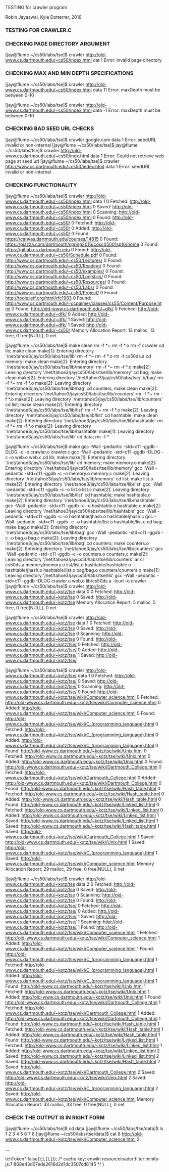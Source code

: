 TESTING for crawler program

Robin Jayaswal, Kyle Dotterrer, 2016

### TESTING FOR CRAWLER.C

### CHECKING PAGE DIRECTORY ARGUMENT
[jay@flume ~/cs50/labs/tse]$ crawler http://old-www.cs.dartmouth.edu/~cs50/index.html dat 1
Error: invalid page directory

### CHECKING MAX AND MIN DEPTH SPECIFICATIONS
[jay@flume ~/cs50/labs/tse]$ crawler http://old-www.cs.dartmouth.edu/~cs50/index.html data 11
Error: maxDepth must be between 0-10

[jay@flume ~/cs50/labs/tse]$ crawler http://old-www.cs.dartmouth.edu/~cs50/index.html data -1
Error: maxDepth must be between 0-10

### CHECKING BAD SEED URL CHECKS
[jay@flume ~/cs50/labs/tse]$ crawler google.com data 1
Error: seedURL invalid or non-internal
[jay@flume ~/cs50/labs/tse]$ 
jay@flume ~/cs50/labs/tse]$ crawler http://old-www.cs.dartmouth.edu/~cs50/indx.html data 1
Error: Could not retrieve web page at seed url
[jay@flume ~/cs50/labs/tse]$ crawler http://www.cs.dartmouth.edu/~cs50/index.html data 1
Error: seedURL invalid or non-internal


### CHECKING FUNCTIONALITY
[jay@flume ~/cs50/labs/tse]$ crawler http://old-www.cs.dartmouth.edu/~cs50/index.html data 1
 0   Fetched: http://old-www.cs.dartmouth.edu/~cs50/index.html
 0     Saved: http://old-www.cs.dartmouth.edu/~cs50/index.html
 0  Scanning: http://old-www.cs.dartmouth.edu/~cs50/index.html
 0     Found: http://old-www.cs.dartmouth.edu/~cs50/
 0   Fetched: http://old-www.cs.dartmouth.edu/~cs50/
 0     Added: http://old-www.cs.dartmouth.edu/~cs50/
 0     Found: https://canvas.dartmouth.edu/courses/14815
 0     Found: https://piazza.com/dartmouth/spring2016/cosc05001sp16/home
 0     Found: https://gitlab.cs.dartmouth.edu
 0     Found: http://old-www.cs.dartmouth.edu/~cs50/Schedule.pdf
 0     Found: http://www.cs.dartmouth.edu/~cs50/Lectures/
 0     Found: http://www.cs.dartmouth.edu/~cs50/Reading/
 0     Found: http://www.cs.dartmouth.edu/~cs50/examples/
 0     Found: http://www.cs.dartmouth.edu/~cs50/Logistics/
 0     Found: http://www.cs.dartmouth.edu/~cs50/Resources/
 0     Found: http://www.cs.dartmouth.edu/~cs50/Labs/
 0     Found: http://www.cs.dartmouth.edu/~cs50/Project/
 0     Found: http://tools.ietf.org/html/rfc1983
 0     Found: http://www.cs.dartmouth.edu/~ccpalmer/classes/cs55/Content/Purpose.html
 0     Found: http://old-www.cs.dartmouth.edu/~dfk/
 0   Fetched: http://old-www.cs.dartmouth.edu/~dfk/
 0     Added: http://old-www.cs.dartmouth.edu/~dfk/
 1      Saved: http://old-www.cs.dartmouth.edu/~dfk/
 1      Saved: http://old-www.cs.dartmouth.edu/~cs50/
Memory Allocation Report: 13 malloc, 13 free, 0 free(NULL), 0 net


[jay@flume ~/cs50/labs/tse]$ make clean
rm -f *~
rm -f *.o
rm -f crawler
cd lib; make clean
make[1]: Entering directory '/net/tahoe3/jay/cs50/labs/tse/lib'
rm -f *~
rm -f *.o
rm -f cs50ds.a
cd memory; make clean
make[2]: Entering directory '/net/tahoe3/jay/cs50/labs/tse/lib/memory'
rm -f *~
rm -f *.o
make[2]: Leaving directory '/net/tahoe3/jay/cs50/labs/tse/lib/memory'
cd bag; make clean
make[2]: Entering directory '/net/tahoe3/jay/cs50/labs/tse/lib/bag'
rm -f *~
rm -f *.o
make[2]: Leaving directory '/net/tahoe3/jay/cs50/labs/tse/lib/bag'
cd counters; make clean
make[2]: Entering directory '/net/tahoe3/jay/cs50/labs/tse/lib/counters'
rm -f *~
rm -f *.o
make[2]: Leaving directory '/net/tahoe3/jay/cs50/labs/tse/lib/counters'
cd list; make clean
make[2]: Entering directory '/net/tahoe3/jay/cs50/labs/tse/lib/list'
rm -f *~
rm -f *.o
make[2]: Leaving directory '/net/tahoe3/jay/cs50/labs/tse/lib/list'
cd hashtable; make clean
make[2]: Entering directory '/net/tahoe3/jay/cs50/labs/tse/lib/hashtable'
rm -f *~
rm -f *.o
make[2]: Leaving directory '/net/tahoe3/jay/cs50/labs/tse/lib/hashtable'
make[1]: Leaving directory '/net/tahoe3/jay/cs50/labs/tse/lib'
cd data; rm -f *

[jay@flume ~/cs50/labs/tse]$ make
gcc -Wall -pedantic -std=c11 -ggdb -DLOG   -c -o crawler.o crawler.c
gcc -Wall -pedantic -std=c11 -ggdb -DLOG   -c -o web.o web.c
cd lib; make
make[1]: Entering directory '/net/tahoe3/jay/cs50/labs/tse/lib'
cd memory; make memory.o
make[2]: Entering directory '/net/tahoe3/jay/cs50/labs/tse/lib/memory'
gcc -Wall -pedantic -std=c11 -ggdb   -c -o memory.o memory.c
make[2]: Leaving directory '/net/tahoe3/jay/cs50/labs/tse/lib/memory'
cd list; make list.o
make[2]: Entering directory '/net/tahoe3/jay/cs50/labs/tse/lib/list'
gcc -Wall -pedantic -std=c11 -ggdb   -c -o list.o list.c
make[2]: Leaving directory '/net/tahoe3/jay/cs50/labs/tse/lib/list'
cd hashtable; make hashtable.o
make[2]: Entering directory '/net/tahoe3/jay/cs50/labs/tse/lib/hashtable'
gcc -Wall -pedantic -std=c11 -ggdb   -c -o hashtable.o hashtable.c
make[2]: Leaving directory '/net/tahoe3/jay/cs50/labs/tse/lib/hashtable'
gcc -Wall -pedantic -std=c11 -ggdb   -c -o hashtable/jhash.o hashtable/jhash.c
gcc -Wall -pedantic -std=c11 -ggdb   -c -o hashtable/list.o hashtable/list.c
cd bag; make bag.o
make[2]: Entering directory '/net/tahoe3/jay/cs50/labs/tse/lib/bag'
gcc -Wall -pedantic -std=c11 -ggdb   -c -o bag.o bag.c
make[2]: Leaving directory '/net/tahoe3/jay/cs50/labs/tse/lib/bag'
cd counters; make counters.o
make[2]: Entering directory '/net/tahoe3/jay/cs50/labs/tse/lib/counters'
gcc -Wall -pedantic -std=c11 -ggdb   -c -o counters.o counters.c
make[2]: Leaving directory '/net/tahoe3/jay/cs50/labs/tse/lib/counters'
ar cr cs50ds.a memory/memory.o list/list.o hashtable/hashtable.o hashtable/jhash.o hashtable/list.o bag/bag.o counters/counters.o
make[1]: Leaving directory '/net/tahoe3/jay/cs50/labs/tse/lib'
gcc -Wall -pedantic -std=c11 -ggdb -DLOG crawler.o web.o lib/cs50ds.a -lcurl -o crawler
[jay@flume ~/cs50/labs/tse]$ crawler http://old-www.cs.dartmouth.edu/~kotz/tse data 0
 0   Fetched: http://old-www.cs.dartmouth.edu/~kotz/tse
 0     Saved: http://old-www.cs.dartmouth.edu/~kotz/tse
Memory Allocation Report: 5 malloc, 5 free, 0 free(NULL), 0 net

[jay@flume ~/cs50/labs/tse]$ crawler http://old-www.cs.dartmouth.edu/~kotz/tse data 1
 0   Fetched: http://old-www.cs.dartmouth.edu/~kotz/tse
 0     Saved: http://old-www.cs.dartmouth.edu/~kotz/tse
 0  Scanning: http://old-www.cs.dartmouth.edu/~kotz/tse
 0     Found: http://old-www.cs.dartmouth.edu/~kotz/tse/
 0   Fetched: http://old-www.cs.dartmouth.edu/~kotz/tse/
 0     Added: http://old-www.cs.dartmouth.edu/~kotz/tse/
 1      Saved: http://old-www.cs.dartmouth.edu/~kotz/tse/

[jay@flume ~/cs50/labs/tse]$ crawler http://old-www.cs.dartmouth.edu/~kotz/tse/ data 1
 0   Fetched: http://old-www.cs.dartmouth.edu/~kotz/tse/
 0     Saved: http://old-www.cs.dartmouth.edu/~kotz/tse/
 0  Scanning: http://old-www.cs.dartmouth.edu/~kotz/tse/
 0     Found: http://old-www.cs.dartmouth.edu/~kotz/tse/wiki/Computer_science.html
 0   Fetched: http://old-www.cs.dartmouth.edu/~kotz/tse/wiki/Computer_science.html
 0     Added: http://old-www.cs.dartmouth.edu/~kotz/tse/wiki/Computer_science.html
 0     Found: http://old-www.cs.dartmouth.edu/~kotz/tse/wiki/C_(programming_language).html
 0   Fetched: http://old-www.cs.dartmouth.edu/~kotz/tse/wiki/C_(programming_language).html
 0     Added: http://old-www.cs.dartmouth.edu/~kotz/tse/wiki/C_(programming_language).html
 0     Found: http://old-www.cs.dartmouth.edu/~kotz/tse/wiki/Unix.html
 0   Fetched: http://old-www.cs.dartmouth.edu/~kotz/tse/wiki/Unix.html
 0     Added: http://old-www.cs.dartmouth.edu/~kotz/tse/wiki/Unix.html
 0     Found: http://old-www.cs.dartmouth.edu/~kotz/tse/wiki/Dartmouth_College.html
 0   Fetched: http://old-www.cs.dartmouth.edu/~kotz/tse/wiki/Dartmouth_College.html
 0     Added: http://old-www.cs.dartmouth.edu/~kotz/tse/wiki/Dartmouth_College.html
 0     Found: http://old-www.cs.dartmouth.edu/~kotz/tse/wiki/Hash_table.html
 0   Fetched: http://old-www.cs.dartmouth.edu/~kotz/tse/wiki/Hash_table.html
 0     Added: http://old-www.cs.dartmouth.edu/~kotz/tse/wiki/Hash_table.html
 0     Found: http://old-www.cs.dartmouth.edu/~kotz/tse/wiki/Linked_list.html
 0   Fetched: http://old-www.cs.dartmouth.edu/~kotz/tse/wiki/Linked_list.html
 0     Added: http://old-www.cs.dartmouth.edu/~kotz/tse/wiki/Linked_list.html
 1      Saved: http://old-www.cs.dartmouth.edu/~kotz/tse/wiki/Linked_list.html
 1      Saved: http://old-www.cs.dartmouth.edu/~kotz/tse/wiki/Hash_table.html
 1      Saved: http://old-www.cs.dartmouth.edu/~kotz/tse/wiki/Dartmouth_College.html
 1      Saved: http://old-www.cs.dartmouth.edu/~kotz/tse/wiki/Unix.html
 1      Saved: http://old-www.cs.dartmouth.edu/~kotz/tse/wiki/C_(programming_language).html
 1      Saved: http://old-www.cs.dartmouth.edu/~kotz/tse/wiki/Computer_science.html
Memory Allocation Report: 29 malloc, 29 free, 0 free(NULL), 0 net

[jay@flume ~/cs50/labs/tse]$ crawler http://old-www.cs.dartmouth.edu/~kotz/tse data 2
 0   Fetched: http://old-www.cs.dartmouth.edu/~kotz/tse
 0     Saved: http://old-www.cs.dartmouth.edu/~kotz/tse
 0  Scanning: http://old-www.cs.dartmouth.edu/~kotz/tse
 0     Found: http://old-www.cs.dartmouth.edu/~kotz/tse/
 0   Fetched: http://old-www.cs.dartmouth.edu/~kotz/tse/
 0     Added: http://old-www.cs.dartmouth.edu/~kotz/tse/
 1      Saved: http://old-www.cs.dartmouth.edu/~kotz/tse/
 1   Scanning: http://old-www.cs.dartmouth.edu/~kotz/tse/
 1      Found: http://old-www.cs.dartmouth.edu/~kotz/tse/wiki/Computer_science.html
 1    Fetched: http://old-www.cs.dartmouth.edu/~kotz/tse/wiki/Computer_science.html
 1      Added: http://old-www.cs.dartmouth.edu/~kotz/tse/wiki/Computer_science.html
 1      Found: http://old-www.cs.dartmouth.edu/~kotz/tse/wiki/C_(programming_language).html
 1    Fetched: http://old-www.cs.dartmouth.edu/~kotz/tse/wiki/C_(programming_language).html
 1      Added: http://old-www.cs.dartmouth.edu/~kotz/tse/wiki/C_(programming_language).html
 1      Found: http://old-www.cs.dartmouth.edu/~kotz/tse/wiki/Unix.html
 1    Fetched: http://old-www.cs.dartmouth.edu/~kotz/tse/wiki/Unix.html
 1      Added: http://old-www.cs.dartmouth.edu/~kotz/tse/wiki/Unix.html
 1      Found: http://old-www.cs.dartmouth.edu/~kotz/tse/wiki/Dartmouth_College.html
 1    Fetched: http://old-www.cs.dartmouth.edu/~kotz/tse/wiki/Dartmouth_College.html
 1      Added: http://old-www.cs.dartmouth.edu/~kotz/tse/wiki/Dartmouth_College.html
 1      Found: http://old-www.cs.dartmouth.edu/~kotz/tse/wiki/Hash_table.html
 1    Fetched: http://old-www.cs.dartmouth.edu/~kotz/tse/wiki/Hash_table.html
 1      Added: http://old-www.cs.dartmouth.edu/~kotz/tse/wiki/Hash_table.html
 1      Found: http://old-www.cs.dartmouth.edu/~kotz/tse/wiki/Linked_list.html
 1    Fetched: http://old-www.cs.dartmouth.edu/~kotz/tse/wiki/Linked_list.html
 1      Added: http://old-www.cs.dartmouth.edu/~kotz/tse/wiki/Linked_list.html
 2       Saved: http://old-www.cs.dartmouth.edu/~kotz/tse/wiki/Linked_list.html
 2       Saved: http://old-www.cs.dartmouth.edu/~kotz/tse/wiki/Hash_table.html
 2       Saved: http://old-www.cs.dartmouth.edu/~kotz/tse/wiki/Dartmouth_College.html
 2       Saved: http://old-www.cs.dartmouth.edu/~kotz/tse/wiki/Unix.html
 2       Saved: http://old-www.cs.dartmouth.edu/~kotz/tse/wiki/C_(programming_language).html
 2       Saved: http://old-www.cs.dartmouth.edu/~kotz/tse/wiki/Computer_science.html
Memory Allocation Report: 33 malloc, 33 free, 0 free(NULL), 0 net

### CHECK THE OUTPUT IS IN RIGHT FORM
[jay@flume ~/cs50/labs/tse]$ cd data
[jay@flume ~/cs50/labs/tse/data]$ ls
1  2  3  4  5  6  7  8
[jay@flume ~/cs50/labs/tse/data]$ cat 8
http://old-www.cs.dartmouth.edu/~kotz/tse/wiki/Computer_science.html
2
<!DOCTYPE html>
<html lang="en" dir="ltr" class="client-nojs">

<!-- Mirrored from en.wikipedia.org/wiki/Computer_science by HTTrack Website Copier/3.x [XR&CO'2013], Sat, 29 Mar 2014 23:53:48 GMT -->
<!-- Added by HTTrack --><meta http-equiv="content-type" content="text/html;charset=UTF-8" /><!-- /Added by HTTrack -->
<head>
<meta charset="UTF-8" />

...

tchToken":false});},{},{});
/* cache key: enwiki:resourceloader:filter:minify-js:7:868e43d07ede2616d2d1dc3507cd8145 */
}</script>
<script>if(window.mw){



